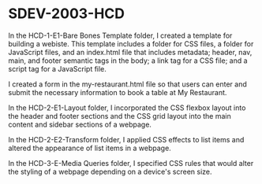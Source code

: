 # SDEV-2003-HCD
In the HCD-1-E1-Bare Bones Template folder, I created a template for building a webiste. This template includes a folder for CSS files, a folder for JavaScript files, and an index.html file that includes metadata; header, nav, main, and footer semantic tags in the body; a link tag for a CSS file; and a script tag for a JavaScript file.

I created a form in the my-restaurant.html file so that users can enter and submit the necessary information to book a table at My Restaurant.

In the HCD-2-E1-Layout folder, I incorporated the CSS flexbox layout into the header and footer sections and the CSS grid layout into the main content and sidebar sections of a webpage.

In the HCD-2-E2-Transform folder, I applied CSS effects to list items and altered the appearance of list items in a webpage.

In the HCD-3-E-Media Queries folder, I specified CSS rules that would alter the styling of a webpage depending on a device's screen size.

